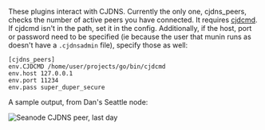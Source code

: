 These plugins interact with CJDNS. Currently the only one, cjdns_peers,
checks the number of active peers you have connected. It requires
[cjdcmd](https://github.com/inhies/cjdcmd). If cjdcmd isn't in the path,
set it in the config. Additionally, if the host, port or password need
to be specified (ie because the user that munin runs as doesn't have a 
`.cjdnsadmin` file), specify those as well:

```
[cjdns_peers]
env.CJDCMD /home/user/projects/go/bin/cjdcmd
env.host 127.0.0.1
env.port 11234
env.pass super_duper_secure
```

A sample output, from Dan's Seattle node:

![Seanode CJDNS peer, last day](https://hostedmunin.com/plot/meshwith.me-4948/cjdns_peers/day.png)
